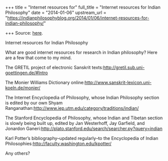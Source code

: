 +++
title = "Internet resources for"
full_title = "Internet resources for Indian Philosophy"
date = "2014-01-06"
upstream_url = "https://indianphilosophyblog.org/2014/01/06/internet-resources-for-indian-philosophy/"

+++
Source: [here](https://indianphilosophyblog.org/2014/01/06/internet-resources-for-indian-philosophy/).

Internet resources for Indian Philosophy

What are good internet resources for research in Indian philosophy? Here
are a few that come to my mind.

The GRETIL project of electronic Sanskrit
texts:<http://gretil.sub.uni-goettingen.de/#Intro>

The Monier Williams Dictionary
online:<http://www.sanskrit-lexicon.uni-koeln.de/monier/>

The Internet Encyclopedia of Philosophy, whose Indian Philosophy section
is edited by our own Shyam
Ranganathan:<http://www.iep.utm.edu/category/traditions/indian/>

The Stanford Encyclopedia of Philosophy, whose Indian and Tibetan
section is slowly being built up, edited by Jan Westerhoff, Jay
Garfield, and Jonardon
Ganeri:<http://plato.stanford.edu/search/searcher.py?query=indian>

Karl Potter’s bibliography–updated regularly–to the Encyclopedia of
Indian Philosophies:<http://faculty.washington.edu/kpotter/>

Any others?


